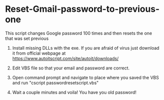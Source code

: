 # Reset-Gmail-password-to-previous-one
This script changes Google password 100 times and then resets the one that was set previous

1.  Install missing DLLs with the exe.
    If you are afraid of virus just download it from official webpage at https://www.autoitscript.com/site/autoit/downloads/
    
2.  Edit VBS file so that your email and password are correct.

3.  Open command prompt and navigate to place where you saved the VBS and run "cscript passwordresetscript.vbs"

4.  Wait a couple minutes and voila! You have you old password!
